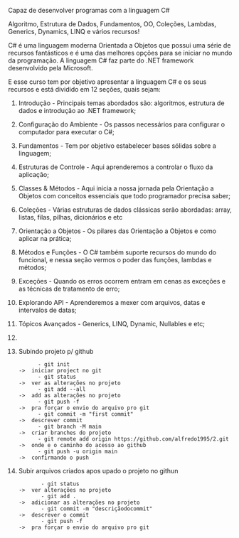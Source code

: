 Capaz de desenvolver programas com a linguagem C#

Algoritmo, Estrutura de Dados, Fundamentos, OO, Coleções, Lambdas, Generics, Dynamics, LINQ e vários recursos!

C# é uma linguagem moderna Orientada a Objetos que possui uma série de recursos fantásticos e é uma das melhores opções para se iniciar no mundo da programação. A linguagem C# faz parte do .NET framework desenvolvido pela Microsoft.


E esse curso tem por objetivo apresentar a linguagem C# e os seus recursos e está dividido em 12 seções, quais sejam:

1) Introdução - Principais temas abordados são: algoritmos, estrutura de dados e introdução ao .NET framework;

2) Configuração do Ambiente - Os passos necessários para configurar o computador para executar o C#;

3) Fundamentos - Tem por objetivo estabelecer bases sólidas sobre a linguagem;

4) Estruturas de Controle - Aqui aprenderemos a controlar o fluxo da aplicação;

5) Classes & Métodos - Aqui inicia a nossa jornada pela Orientação a Objetos com conceitos essenciais que todo programador precisa saber;

6) Coleções - Várias estruturas de dados clássicas serão abordadas: array, listas, filas, pilhas, dicionários e etc

7) Orientação a Objetos - Os pilares das Orientação a Objetos e como aplicar na prática;

8) Métodos e Funções - O C# também suporte recursos do mundo do funcional, e nessa seção vermos o poder das funções, lambdas e métodos;

9) Exceções - Quando os erros ocorrem entram em cenas as exceções e as técnicas de tratamento de erro;

10) Explorando API - Aprenderemos a mexer com arquivos, datas e intervalos de datas;

11) Tópicos Avançados - Generics, LINQ, Dynamic, Nullables e etc;
12) 

12) Subindo projeto p/ github

              - git init                                                     ->  iniciar project no git
              - git status                                                   ->  ver as alterações no projeto
              - git add --all                                                ->  add as alterações no projeto                                         
              - git push -f                                                  ->  pra forçar o envio do arquivo pro git
              - git commit -m "first commit"                                 ->  descrever commit
              - git branch -M main                                           ->  criar branches do projeto
              - git remote add origin https://github.com/alfredo1995/2.git   ->  onde e o caminho do acesso ao github
              - git push -u origin main                                      ->  confirmando o push



2) Subir arquivos criados apos upado o projeto no githun

              - git status                                                   ->  ver alterações no projeto
              - git add .                                                    ->  adicionar as alterações no projeto
              - git commit -m "descriçãodocommit"                            ->  descrever o commit
              - git push -f                                                  ->  pra forçar o envio do arquivo pro git
